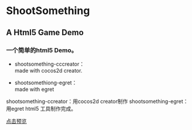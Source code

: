 # ShootSomething
## A Html5 Game Demo 
### 一个简单的html5 Demo。 
* shootsomething-cccreator：  
    made with cocos2d creator.

* shootsomethiong-egret：  
    made with egret


shootsomething-ccreator：用cocos2d creator制作
shootsomething-egret：用egret html5 工具制作完成。

[点击预览](http://wingftp.open.egret.com/ftproot/109383670/)

